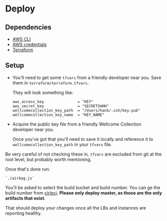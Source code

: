 # Deploy

## Dependencies

- [AWS CLI](http://docs.aws.amazon.com/cli/latest/userguide/installing.html#install-with-pip)
- [AWS credentials](http://docs.aws.amazon.com/cli/latest/userguide/cli-chap-getting-started.html)
- [Terraform](https://www.terraform.io/intro/getting-started/install.html)

## Setup

- You'll need to get some `tfvars` from a friendly developer near you.
  Save them in `terraform/terraform.tfvars`.

  They will look something like:

      aws_access_key               = "KEY"
      aws_secret_key               = "SECRETSHHH"
      wellcomecollection_key_path  = "/Users/hank/.ssh/key.pub"
      wellcomecollection_key_name  = "KEY_NAME"

- Acquire the public key file from a friendly Wellcome Collection developer near you.

  Once you've got that you'll need to save it locally and reference it to `wellcomecollection_key_path`
  in your `tfvars` file.

Be very careful of not checking these in, `tfvars` are excluded from git at the root level,
but probably worth mentioning.

Once that's done run:

    `./airbag.js`

You'll be asked to select the build bucket and build number.
You can ge the build number from [cirleci](https://circleci.com/gh/wellcometrust/wellcomecollection.org).
__Please only deploy master, as those are the only artifacts that exist__.

That should deploy your changes once all the LBs and instances are reporting healthy.
